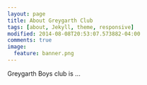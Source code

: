 ```yaml
---
layout: page
title: About Greygarth Club
tags: [about, Jekyll, theme, responsive]
modified: 2014-08-08T20:53:07.573882-04:00
comments: true
image:
  feature: banner.png
---
```


Greygarth Boys club is ...
